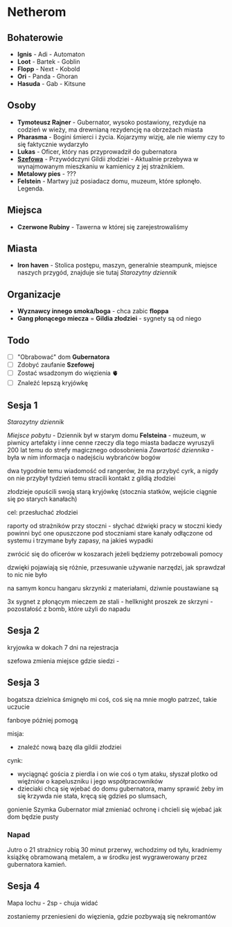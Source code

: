 # Netherom

## Bohaterowie

- **Ignis**  - Adi     - Automaton 
- **Loot**   - Bartek  - Goblin
- **Flopp**  - Next    - Kobold
- **Ori**    - Panda   - Ghoran
- **Hasuda** - Gab     - Kitsune

## Osoby

- **Tymoteusz Rajner** - Gubernator, wysoko postawiony, rezyduje na codzień w wieży, ma drewnianą rezydencję na obrzeżach miasta
- **Pharasma** - Bogini śmierci i życia. Kojarzymy wizję, ale nie wiemy czy to się faktycznie wydarzyło
- **Lukas** - Oficer, który nas przyprowadził do gubernatora
- **[Szefowa](#Organizacje)** - Przywódczyni Gildii złodziei - Aktualnie przebywa w wynajmowanym mieszkaniu w kamienicy z jej strażnikiem.
- **Metalowy pies** - ???
- **Felstein** - Martwy już posiadacz domu, muzeum, które spłonęło. Legenda.


## Miejsca
- **Czerwone Rubiny** - Tawerna w której się zarejestrowaliśmy 

## Miasta
- **Iron haven** - Stolica postępu, maszyn, generalnie steampunk, miejsce naszych przygód, znajduje sie tutaj _Starozytny dziennik_

## Organizacje 
- **Wyznawcy innego smoka/boga** - chca zabic **floppa**
- **Gang płonącego miecza** = **Gildia złodziei** - sygnety są od niego

## Todo
- [ ] "Obrabować" dom **Gubernatora**
- [ ] Zdobyć zaufanie **Szefowej**
- [ ] Zostać wsadzonym do więzienia 🫀
- [ ] Znaleźć lepszą kryjówkę

## Sesja 1
_Starozytny dziennik_

_Miejsce pobytu_ - Dziennik był w starym domu **Felsteina** - muzeum, w piwnicy artefakty i inne cenne rzeczy dla tego miasta badacze wyruszyli 200 lat temu do strefy magicznego odosobnienia
_Zawartość dziennika_ - była w nim informacja o nadejściu wybrańców bogów

dwa tygodnie temu wiadomość od rangerów, że ma przybyć cyrk, a nigdy on nie przybył tydzień temu stracili kontakt z gildią złodziei

złodzieje opuścili swoją starą kryjówkę (stocznia statków, wejście ciągnie się po starych kanałach)

cel: przesłuchać złodziei

raporty od strażników przy stoczni - słychać dźwięki pracy w stoczni kiedy powinni być one opuszczone pod stoczniami stare kanały odłączone od systemu i trzymane były zapasy, na jakieś wypadki

zwrócić się do oficerów w koszarach jeżeli będziemy potrzebowali pomocy 

dzwięki pojawiają się różnie, przesuwanie używanie narzędzi, jak sprawdzał to nic nie było 

na samym koncu hangaru skrzynki z materiałami, dziwnie poustawiane są 

3x sygnet z płonącym mieczem ze stali - hellknight 
proszek ze skrzyni - pozostałość z bomb, które użyli do napadu

## Sesja 2

kryjowka w dokach 
7 dni na rejestracja 

szefowa zmienia miejsce gdzie siedzi - 

## Sesja 3

bogatsza dzielnica 
śmignęło mi coś, coś się na mnie mogło patrzeć, takie uczucie

fanboye później pomogą

misja:
- znaleźć nową bazę dla gildii złodziei

cynk:
- wyciągnąć gościa z pierdla i on wie coś o tym ataku, słyszał plotko od więźniów o kapeluszniku i jego współpracowników
- dzieciaki chcą się wjebać do domu gubernatora, mamy sprawić żeby im się krzywda nie stała, kręcą się gdzieś po slumsach, 

gonienie Szymka
Gubernator miał zmieniać ochronę i chcieli się wjebać jak dom będzie pusty 

### Napad 

Jutro o 21 strażnicy robią 30 minut przerwy, wchodzimy od tyłu, kradniemy książkę obramowaną metalem, a w środku jest wygrawerowany przez gubernatora kamień.

## Sesja 4

Mapa lochu - 2sp - chuja widać 

zostaniemy przeniesieni do więzienia, gdzie pozbywają się nekromantów
